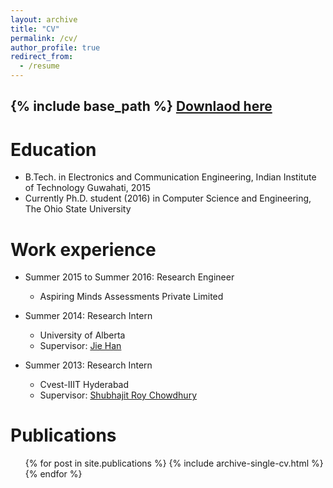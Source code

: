 ```yaml
---
layout: archive
title: "CV"
permalink: /cv/
author_profile: true
redirect_from:
  - /resume
---
```


{% include base_path %}
[Downlaod here](http://ashutosh620.github.io/files/CV.pdf)
---
Education
======
* B.Tech. in Electronics and Communication Engineering, Indian Institute of Technology Guwahati, 2015
* Currently Ph.D. student (2016) in Computer Science and Engineering, The Ohio State University

Work experience
======
* Summer 2015 to Summer 2016: Research Engineer
  * Aspiring Minds Assessments Private Limited
  
* Summer 2014: Research Intern
  * University of Alberta
  * Supervisor: [Jie Han](http://www.ece.ualberta.ca/~jhan8/)
  
* Summer 2013: Research Intern
  * Cvest-IIIT Hyderabad
  * Supervisor: [Shubhajit Roy Chowdhury](http://faculty.iitmandi.ac.in/~src/)

Publications
======
  <ul>{% for post in site.publications %}
    {% include archive-single-cv.html %}
  {% endfor %}</ul>
  
